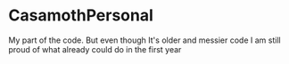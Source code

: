 # CasamothPersonal

My part of the code.
But even though It's older and messier code I am still proud of what 
already could do in the first year
